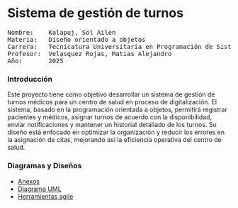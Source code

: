 # Sistema de gestión de turnos 
<pre>
Nombre:    Kalapuj, Sol Ailen 
Materia:   Diseño orientado a objetos 
Carrera:   Tecnicatura Universitaria en Programación de Sistemas 
Profesor:  Velasquez Rojas, Matias Alejandro 
Año:       2025 
</pre>

### **Introducción** 
 Este proyecto tiene como objetivo desarrollar un sistema de gestión de turnos médicos para un centro de salud en proceso de digitalización. El sistema, basado en la programación orientada a objetos, permitirá registrar pacientes y médicos, asignar turnos de acuerdo con la disponibilidad, enviar notificaciones y mantener un historial detallado de los turnos. Su diseño está enfocado en optimizar la organización y reducir los errores en la asignación de citas, mejorando así la eficiencia operativa del centro de salud.

### **Diagramas y Diseños** 
 - [Anexos](anexos.md)
 - [Diagrama UML](diagrmasUML.md)
 - [Herramientas agile](agile/herramientas_agile.md)

